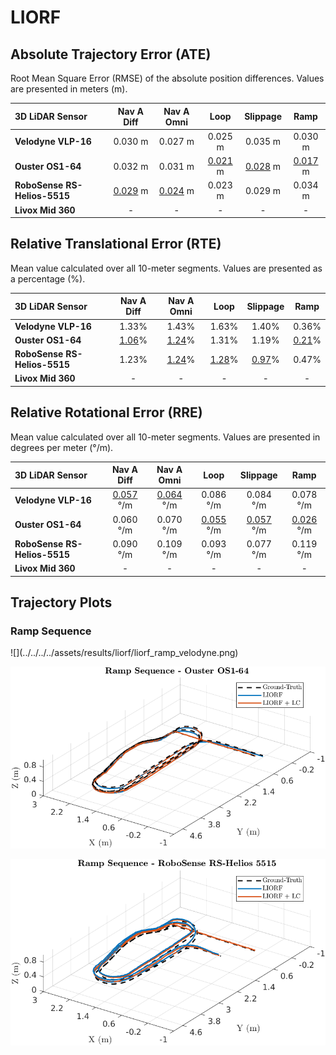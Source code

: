 # LIORF

## Absolute Trajectory Error (ATE)

Root Mean Square Error (RMSE) of the absolute position differences. Values are presented in meters (m).

| 3D LiDAR Sensor              | Nav A Diff     | Nav A Omni     | Loop           | Slippage       | Ramp           |
| :--------------------------- | :------------: | :------------: | :------------: | :------------: | :------------: |
| **Velodyne VLP-16**          | 0.030 m        | 0.027 m        | 0.025 m        | 0.035 m        | 0.030 m        |
| **Ouster OS1-64**            | 0.032 m        | 0.031 m        | <u>0.021</u> m | <u>0.028</u> m | <u>0.017</u> m |
| **RoboSense RS-Helios-5515** | <u>0.029</u> m | <u>0.024</u> m | 0.023 m        | 0.029 m        | 0.034 m        |
| **Livox Mid 360**            | -              | -              | -              | -              | -              |

## Relative Translational Error (RTE)

Mean value calculated over all 10-meter segments. Values are presented as a percentage (%).

| 3D LiDAR Sensor              | Nav A Diff   | Nav A Omni   | Loop         | Slippage     | Ramp         |
| :--------------------------- | :----------: | :----------: | :----------: | :----------: | :----------: |
| **Velodyne VLP-16**          | 1.33%        | 1.43%        | 1.63%        | 1.40%        | 0.36%        |
| **Ouster OS1-64**            | <u>1.06</u>% | <u>1.24</u>% | 1.31%        | 1.19%        | <u>0.21</u>% |
| **RoboSense RS-Helios-5515** | 1.23%        | <u>1.24</u>% | <u>1.28</u>% | <u>0.97</u>% | 0.47%        |
| **Livox Mid 360**            | -            | -            | -            | -            | -            |

## Relative Rotational Error (RRE)

Mean value calculated over all 10-meter segments. Values are presented in degrees per meter (°/m).

| 3D LiDAR Sensor              | Nav A Diff       | Nav A Omni       | Loop             | Slippage         | Ramp             |
| :--------------------------- | :--------------: | :--------------: | :--------------: | :--------------: | :--------------: |
| **Velodyne VLP-16**          | <u>0.057</u> °/m | <u>0.064</u> °/m | 0.086 °/m        | 0.084 °/m        | 0.078 °/m        |
| **Ouster OS1-64**            | 0.060 °/m        | 0.070 °/m        | <u>0.055</u> °/m | <u>0.057</u> °/m | <u>0.026</u> °/m |
| **RoboSense RS-Helios-5515** | 0.090 °/m        | 0.109 °/m        | 0.093 °/m        | 0.077 °/m        | 0.119 °/m        |
| **Livox Mid 360**            | -                | -                | -                | -                | -                |

## Trajectory Plots

### Ramp Sequence 
<div class="grid" markdown>
![](../../../../assets/results/liorf/liorf_ramp_velodyne.png)

![](../../../../assets/results/liorf/liorf_ramp_ouster.png)

![](../../../../assets/results/liorf/liorf_ramp_robosense.png)
</div>